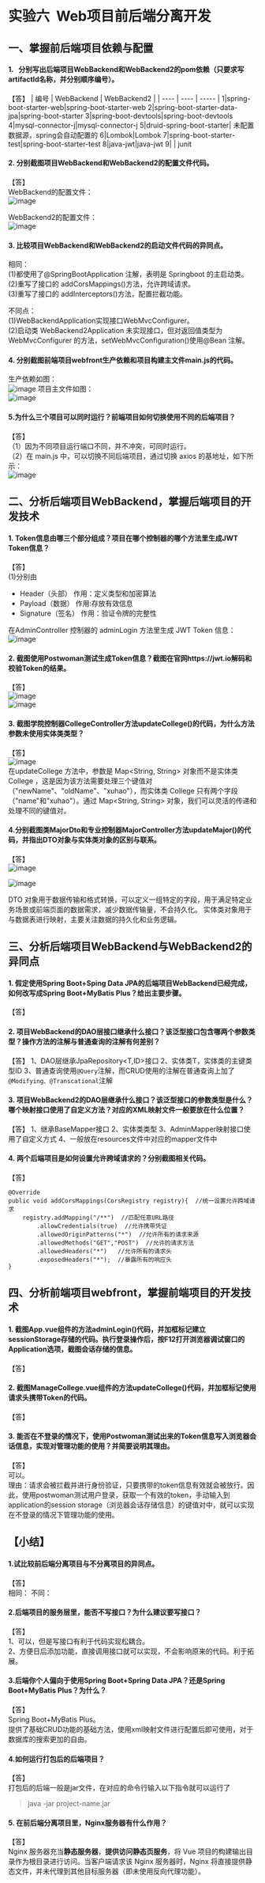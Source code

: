 # 实验六  Web项目前后端分离开发  
## 一、掌握前后端项目依赖与配置
#### 1.   分别写出后端项目WebBackend和WebBackend2的pom依赖（只要求写artifactId名称，并分别顺序编号）。
【答】
| 编号 |  WebBackend  |  WebBackend2  | 
| ---- | ---- | ----- |
1|spring-boot-starter-web|spring-boot-starter-web
2|spring-boot-starter-data-jpa|spring-boot-starter
3|spring-boot-devtools|spring-boot-devtools
4|mysql-connector-j|mysql-connector-j
5|druid-spring-boot-starter| 未配置数据源，spring会自动配置的
6|Lombok|Lombok
7|spring-boot-starter-test|spring-boot-starter-test
8|java-jwt|java-jwt
9| | junit


#### 2. 分别截图项目WebBackend和WebBackend2的配置文件代码。
【答】  
WebBackend的配置文件：  
![image](https://github.com/chocookie7/My_Practice_7/assets/96895927/11874f64-b1cb-4a11-9581-9ce0e8961200)

WebBackend2的配置文件：  
![image](https://github.com/chocookie7/My_Practice_7/assets/96895927/bcbdd731-1cab-40d9-88fd-e85e9aaf061f)

#### 3. 比较项目WebBackend和WebBackend2的启动文件代码的异同点。

相同：  
(1)都使用了@SpringBootApplication 注解，表明是 Springboot 的主启动类。  
(2)重写了接口的 addCorsMappings()方法，允许跨域请求。    
(3)重写了接口的 addInterceptors()方法，配置拦截功能。 

不同点：  
(1)WebBackendApplication实现接口WebMvcConfigurer。  
(2)启动类 WebBackend2Application 未实现接口，但对返回值类型为 WebMvcConfigurer 的方法，setWebMvcConfiguration()使用@Bean 注解。

#### 4. 分别截图前端项目webfront生产依赖和项目构建主文件main.js的代码。
生产依赖如图：  
![image](https://github.com/chocookie7/My_Practice_7/assets/96895927/264f0df8-ff08-43b9-82e0-a437a767f987)
项目主文件如图：  
![image](https://github.com/chocookie7/My_Practice_7/assets/96895927/1f8c3ba7-5f35-4014-89d8-875a65d2415a)

#### 5.为什么三个项目可以同时运行？前端项目如何切换使用不同的后端项目？
【答】  
（1）因为不同项目运行端口不同，并不冲突，可同时运行。  
（2）在 main.js 中，可以切换不同后端项目，通过切换 axios 的基地址，如下所示：  
![image](https://github.com/chocookie7/My_Practice_7/assets/96895927/8dc39621-b083-4b95-9117-1e5145515cb2)

## 二、分析后端项目WebBackend，掌握后端项目的开发技术
#### 1. Token信息由哪三个部分组成？项目在哪个控制器的哪个方法里生成JWT Token信息？
【答】  
(1)分别由  
- Header（头部） 作用：定义类型和加密算法  
- Payload（数据）  作用:存放有效信息  
- Signature（签名）  作用：验证令牌的完整性  
  
在AdminController 控制器的 adminLogin 方法里生成 JWT Token 信息：  
![image](https://github.com/chocookie7/My_Practice_7/assets/96895927/da9df26d-8d3b-4cdb-999f-73a0aeb587cf)

  
#### 2. 截图使用Postwoman测试生成Token信息？截图在官网https://jwt.io解码和校验Token的结果。
【答】  
![image](https://github.com/chocookie7/My_Practice_7/assets/96895927/855f3fa3-cc7b-4750-99b6-024417819008)  
![image](https://github.com/chocookie7/My_Practice_7/assets/96895927/3f87a2af-d235-47fe-a0de-c1612cbf38bd)  

#### 3. 截图学院控制器CollegeController方法updateCollege()的代码，为什么方法参数未使用实体类类型？
【答】  
![image](https://github.com/chocookie7/My_Practice_7/assets/96895927/c7962c16-0375-459d-9e08-4fde43aa5b01)  
在updateCollege 方法中，参数是 Map<String, String> 对象而不是实体类 College ，这是因为该方法需要处理三个键值对（"newName"、"oldName"、"xuhao"），而实体类 College 只有两个字段（"name"和"xuhao"）。通过 Map<String, String> 对象，我们可以灵活的传递和处理不同的键值对。

#### 4.分别截图类MajorDto和专业控制器MajorController方法updateMajor()的代码，并指出DTO对象与实体类对象的区别与联系。
【答】  
![image](https://github.com/chocookie7/My_Practice_7/assets/96895927/d98c611f-179d-4cfa-a9a8-3bec23af276d)  
  
![image](https://github.com/chocookie7/My_Practice_7/assets/96895927/78dc552b-4bc2-459e-a8aa-ad6da0687373)

DTO 对象用于数据传输和格式转换，可以定义一组特定的字段，用于满足特定业务场景或前端页面的数据需求，减少数据传输量，不会持久化。
实体类对象用于与数据表进行映射，主要关注数据的持久化和业务逻辑。




## 三、分析后端项目WebBackend与WebBackend2的异同点
#### 1. 假定使用Spring Boot+Sping Data JPA的后端项目WebBackend已经完成，如何改写成Spring Boot+MyBatis Plus？给出主要步骤。
【答】  



#### 2. 项目WebBackend的DAO层接口继承什么接口？该泛型接口包含哪两个参数类型？操作方法的注解与普通查询的注解有何差别？
【答】
1、DAO层继承JpaRepository<T,ID>接口
2、实体类T，实体类的主键类型ID
3、普通查询使用`@Query`注解，而CRUD使用的注解在普通查询上加了`@Modifying、@Transcational`注解

#### 3. 项目WebBackend2的DAO层继承什么接口？该泛型接口的参数类型是什么？哪个映射接口使用了自定义方法？对应的XML映射文件一般要放在什么位置？
【答】
1、继承BaseMapper<T>接口
2、实体类类型
3、AdminMapper映射接口使用了自定义方式
4、一般放在resources文件中对应的mapper文件中


#### 4. 两个后端项目是如何设置允许跨域请求的？分别截图相关代码。
【答】
```
@Override
public void addCorsMappings(CorsRegistry registry){  //统一设置允许跨域请求
    registry.addMapping("/**")  //匹配任意URL路径
        .allowCredentials(true)  //允许携带凭证
        .allowedOriginPatterns("*")  //允许所有的请求来源
        .allowedMethods("GET","POST")  //允许的请求方法
        .allowedHeaders("*")   //允许所有的请求头
        .exposedHeaders("*");  //暴露所有的响应头
}
```

## 四、分析前端项目webfront，掌握前端项目的开发技术
#### 1. 截图App.vue组件的方法adminLogin()代码，并加框标记建立sessionStorage存储的代码。执行登录操作后，按F12打开浏览器调试窗口的Application选项，截图会话存储的信息。
【答】


#### 2. 截图ManageCollege.vue组件的方法updateCollege()代码，并加框标记使用请求头携带Token的代码。
【答】


#### 3. 能否在不登录的情况下，使用Postwoman测试出来的Token信息写入浏览器会话信息，实现对管理功能的使用？并简要说明其理由。
【答】   
可以。  
理由：请求会被拦截并进行身份验证，只要携带的token信息有效就会被放行。因此，使用postwoman测试用户登录，获取一个有效的token，手动输入到application的session storage（浏览器会话存储信息）的键值对中，就可以实现在不登录的情况下管理功能的使用。  

## 【小结】
#### 1.试比较前后端分离项目与不分离项目的异同点。
【答】  
相同：
不同：

#### 2.后端项目的服务层里，能否不写接口？为什么建议要写接口？
【答】  
1、可以，但是写接口有利于代码实现松耦合。  
2、方便日后添加功能，直接调用接口就可以实现，不会影响原来的代码。利于拓展。

#### 3.后端你个人偏向于使用Spring Boot+Spring Data JPA？还是Spring Boot+MyBatis Plus？为什么？
【答】  
Spring Boot+MyBatis Plus。  
提供了基础CRUD功能的基础方法，使用xml映射文件进行配置后即可使用，对于数据库的搜索更加的自由。

#### 4.如何运行打包后的后端项目？	
【答】  
打包后的后端一般是jar文件，在对应的命令行输入以下指令就可以运行了
> java -jar project-name.jar

#### 5. 在前后端分离项目里，Nginx服务器有什么作用？
【答】  
Nginx 服务器充当**静态服务器**，**提供访问静态页服务**，将 Vue 项目的构建输出目录作为根目录进行访问。当客户端请求该 Nginx 服务器时，Nginx 将直接提供静态文件，并未代理到其他目标服务器（即未使用反向代理功能）。
